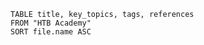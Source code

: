 

```dataview
TABLE title, key_topics, tags, references
FROM "HTB Academy"
SORT file.name ASC
```











